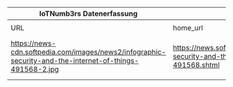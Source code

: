 |IoTNumb3rs Datenerfassung|||||||||||
| ---- | ---- | ---- | ---- | ---- | ---- | ---- | ---- | ---- | ---- | ---- |
||||||||||||
|URL|home_url|filename|device_class|device_count|market_class|market_volume|prognosis_year|publication_year|authorship_class|Dropbox folder|
|https://news-cdn.softpedia.com/images/news2/infographic-security-and-the-internet-of-things-491568-2.jpg|https://news.softpedia.com/news/infographic-security-and-the-internet-of-things-491568.shtml|file1_infographic-security-and-the-internet-of-things-491568-2.jpg|generic IoT|25000000000|||2020|2015|journalist|marielledemuth/20181111-1503|
